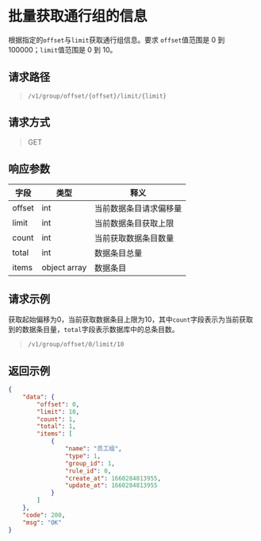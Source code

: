 # 批量获取通行组的信息

根据指定的`offset`与`limit`获取通行组信息。要求 `offset`值范围是 0 到 100000；`limit`值范围是 0 到 10。

## 请求路径

> `/v1/group/offset/{offset}/limit/{limit}`

## 请求方式

> GET

## 响应参数

| 字段   | 类型         | 释义                   |
| ------ | ------------ | ---------------------- |
| offset | int          | 当前数据条目请求偏移量 |
| limit  | int          | 当前数据条目获取上限   |
| count  | int          | 当前获取数据条目数量   |
| total  | int          | 数据条目总量           |
| items  | object array | 数据条目               |

## 请求示例

获取起始偏移为0，当前获取数据条目上限为10，其中`count`字段表示为当前获取到的数据条目量，`total`字段表示数据库中的总条目数。

> `/v1/group/offset/0/limit/10`

## 返回示例

```json
{
    "data": {
        "offset": 0,
        "limit": 10,
        "count": 1,
        "total": 1,
        "items": [
            {
                "name": "员工组",
                "type": 1,
                "group_id": 1,
                "rule_id": 0,
                "create_at": 1660284813955,
                "update_at": 1660284813955
            }
        ]
    },
    "code": 200,
    "msg": "OK"
}
```